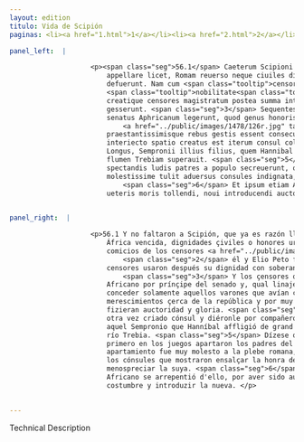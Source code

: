 ```yaml
---
layout: edition
titulo: Vida de Scipión
paginas: <li><a href="1.html">1</a></li><li><a href="2.html">2</a></li><li><a href="3.html">3</a></li><li><a href="4.html">4</a></li><li><a href="5.html">5</a></li><li><a href="6.html">6</a></li><li><a href="7.html">7</a></li><li><a href="8.html">8</a></li><li><a href="9.html">9</a></li><li><a href="10.html">10</a></li><li><a href="11.html">11</a></li><li><a href="12.html">12</a></li><li><a href="13.html">13</a></li><li><a href="14.html">14</a></li><li><a href="15.html">15</a></li><li><a href="16.html">16</a></li><li><a href="17.html">17</a></li><li><a href="18.html">18</a></li><li><a href="19.html">19</a></li><li><a href="20.html">20</a></li><li><a href="21.html">21</a></li><li><a href="22.html">22</a></li><li><a href="23.html">23</a></li><li><a href="24.html">24</a></li><li><a href="25.html">25</a></li><li><a href="26.html">26</a></li><li><a href="27.html">27</a></li><li><a href="28.html">28</a></li><li><a href="29.html">29</a></li><li><a href="30.html">30</a></li><li><a href="31.html">31</a></li><li><a href="32.html">32</a></li><li><a href="33.html">33</a></li><li><a href="34.html">34</a></li><li><a href="35.html">35</a></li><li><a href="36.html">36</a></li><li><a href="37.html">37</a></li><li><a href="38.html">38</a></li><li><a href="39.html">39</a></li><li><a href="40.html">40</a></li><li><a href="41.html">41</a></li><li><a href="42.html">42</a></li><li><a href="43.html">43</a></li><li><a href="44.html">44</a></li><li><a href="45.html">45</a></li><li><a href="46.html">46</a></li><li><a href="47.html">47</a></li><li><a href="48.html">48</a></li><li><a href="49.html">49</a></li><li><a href="50.html">50</a></li><li><a href="51.html">51</a></li><li><a href="52.html">52</a></li><li><a href="53.html">53</a></li><li><a href="54.html">54</a></li><li><a href="55.html">55</a></li><li><a href="56.html">56</a></li><li><a href="57.html">57</a></li><li><a href="58.html">58</a></li><li><a href="59.html">59</a></li><li><a href="60.html">60</a></li><li><a href="61.html">61</a></li><li><a href="62.html">62</a></li><li><a href="63.html">63</a></li><li><a href="64.html">64</a></li><li><a href="65.html">65</a></li><li><a href="66.html">66</a></li><li><a href="67.html">67</a></li><li><a href="68.html">68</a></li><li><a href="69.html">69</a></li><li><a href="70.html">70</a></li><li><a href="71.html">71</a></li><li><a href="72.html">72</a></li><li><a href="73.html">73</a></li><li><a href="74.html">74</a></li>

panel_left:  |

                    <p><span class="seg">56.1</span> Caeterum Scipioni quem post Aphricam deuictam, iam Aphricanum
                        appellare licet, Romam reuerso neque ciuiles dignitates neque urbani honores
                        defuerunt. Nam cum <span class="tooltip">censorum<span class="tooltiptext">sensorum <span class="siglas">G</span> </span></span> comitia haberentur et multi competitores ex <span class="tooltip">superna<span class="tooltiptext">suprema <span class="siglas">E M R R S U W r s</span> supprema <span class="siglas">P</span> </span></span>
                        <span class="tooltip">nobilitate<span class="tooltiptext">nolitate <span class="siglas">s</span> </span></span> concurrerent. <span class="seg">2</span> Ipse et Elius Petus praelati omnibus sunt,
                        creatique censores magistratum postea summa integritate concordiaque
                        gesserunt. <span class="seg">3</span> Sequentes deinde censores alii atque alii principem
                        senatus Aphricanum legerunt, quod genus honoris <span class="tooltip">iis<span class="tooltiptext"><span class="om"><i>om. </i></span> <span class="siglas">U</span> </span></span> tantum uiris deferri consueuit, qui auctoritatem et gloriam maximis
                            <a href="../public/images/1478/126r.jpg" target="new"><img class="facs" src="{site.url}/Vitae/public/images/facs_icon.jpg"/></a>[126r] in rempublicam meritis
                        praestantissimisque rebus gestis essent consecuti. <span class="seg">4</span> Nec multo
                        interiecto spatio creatus est iterum consul collegaque ei datus Sempronius
                        Longus, Sempronii illius filius, quem Hannibal magna affectum clade ad
                        flumen Trebiam superauit. <span class="seg">5</span> Hi primi fuisse dicuntur, qui in
                        spectandis ludis patres a populo secreuerunt, quam selectionem plaebs Romana
                        molestissime tulit aduersus consules indignata, qui <span class="tooltip">honorem<span class="tooltiptext">horem <span class="siglas">U</span> </span></span> senatorii ordinis extulisse, suum contempsisse uisi erant.
                            <span class="seg">6</span> Et ipsum etiam Aphricanum aliquando poenituisse tradunt, se
                        ueteris moris tollendi, noui introducendi auctorem fuisse.</p>
                

panel_right:  |

                    <p>56.1 Y no faltaron a Scipión, que ya es razón llamar Africano, después de
                        África vencida, dignidades çiviles o honores urbanos. Ca teniéndose los
                        comicios de los censores <a href="../public/images/1491/189v.jpg" target="new"><img class="facs" src="{site.url}/Vitae/public/images/facs_icon.jpg"/></a>[189v,a] y concurriendo muchos competitores de la soberana nobleza,
                            <span class="seg">2</span> él y Elio Peto fueron antepuestos a todos, y criados
                        censores usaron después su dignidad con soberana integridad y concordia.
                            <span class="seg">3</span> Y los çensores que sucedieron y los otros escogieron al
                        Africano por prínçipe del senado y, qual linaje de honor se acostumbrava
                        conceder solamente aquellos varones que avían conseguido por muy grandes
                        merescimientos çerca de la república y por muy prinçipales cosas que
                        fizieran auctoridad y gloria. <span class="seg">4</span> Y sin passar mucho tiempo, fue
                        otra vez criado cónsul y diéronle por compañero a Sempronio Longo, fijo de
                        aquel Sempronio que Hanníbal affligió de grand pérdida y vençió çerca del
                        río Trebia. <span class="seg">5</span> Dízese que estos dos cónsules fueron los que
                        primero en los juegos apartaron los padres del pueblo. Y este tal
                        apartamiento fue muy molesto a la plebe romana, por ello indignada contra
                        los cónsules que mostraron ensalçar la honra del orden senatorio y
                        menospreciar la suya. <span class="seg">6</span> Y cuentan que alguna vez el mesmo
                        Africano se arrepentió d'ello, por aver sido auctor de quitar la vieja
                        costumbre y introduzir la nueva. </p>
                

---
```


Technical Description 